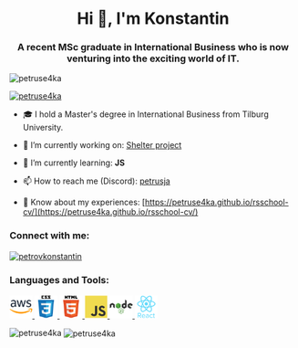 <h1 align="center">Hi 👋, I'm Konstantin</h1>
<h3 align="center">A recent MSc graduate in International Business who is now venturing into the exciting world of IT.</h3>

<p align="left"> <img src="https://komarev.com/ghpvc/?username=petruse4ka&label=Profile%20views&color=0e75b6&style=flat" alt="petruse4ka" /> </p>

<p align="left"> <a href="https://github.com/ryo-ma/github-profile-trophy"><img src="https://github-profile-trophy.vercel.app/?username=petruse4ka" alt="petruse4ka" /></a> </p>

- 🎓 I hold a Master's degree in International Business from Tilburg University.

- 🔭 I’m currently working on: [Shelter project](https://rolling-scopes-school.github.io/petruse4ka-JSFEPRESCHOOL2024Q2/shelter)

- 🌱 I’m currently learning: **JS**

- 📫 How to reach me (Discord): [petrusja](https://discordapp.com/users/448093026095595530)

- 📄 Know about my experiences: [https://petruse4ka.github.io/rsschool-cv/](https://petruse4ka.github.io/rsschool-cv/)

<h3 align="left">Connect with me:</h3>
<p align="left">
<a href="https://linkedin.com/in/petrovkonstantin" target="blank"><img align="center" src="https://raw.githubusercontent.com/rahuldkjain/github-profile-readme-generator/master/src/images/icons/Social/linked-in-alt.svg" alt="petrovkonstantin" height="30" width="40" /></a>
</p>

<h3 align="left">Languages and Tools:</h3>
<p align="left"> <a href="https://aws.amazon.com" target="_blank" rel="noreferrer"> <img src="https://raw.githubusercontent.com/devicons/devicon/master/icons/amazonwebservices/amazonwebservices-original-wordmark.svg" alt="aws" width="40" height="40"/> </a> <a href="https://www.w3schools.com/css/" target="_blank" rel="noreferrer"> <img src="https://raw.githubusercontent.com/devicons/devicon/master/icons/css3/css3-original-wordmark.svg" alt="css3" width="40" height="40"/> </a> <a href="https://www.w3.org/html/" target="_blank" rel="noreferrer"> <img src="https://raw.githubusercontent.com/devicons/devicon/master/icons/html5/html5-original-wordmark.svg" alt="html5" width="40" height="40"/> </a> <a href="https://developer.mozilla.org/en-US/docs/Web/JavaScript" target="_blank" rel="noreferrer"> <img src="https://raw.githubusercontent.com/devicons/devicon/master/icons/javascript/javascript-original.svg" alt="javascript" width="40" height="40"/> </a> <a href="https://nodejs.org" target="_blank" rel="noreferrer"> <img src="https://raw.githubusercontent.com/devicons/devicon/master/icons/nodejs/nodejs-original-wordmark.svg" alt="nodejs" width="40" height="40"/> </a> <a href="https://reactjs.org/" target="_blank" rel="noreferrer"> <img src="https://raw.githubusercontent.com/devicons/devicon/master/icons/react/react-original-wordmark.svg" alt="react" width="40" height="40"/> </a> </p>

<p><img align="left" src="https://github-readme-stats.vercel.app/api/top-langs?username=petruse4ka&show_icons=true&locale=en&layout=compact" alt="petruse4ka" /></p>

<p>&nbsp;<img align="center" src="https://github-readme-stats.vercel.app/api?username=petruse4ka&show_icons=true&locale=en" alt="petruse4ka" /></p>
